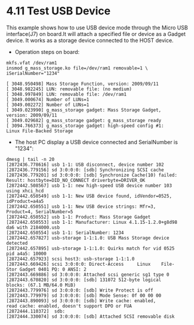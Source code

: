 # 4.11 Test USB Device

This example shows how to use USB device mode through the Micro USB interface(J7) on board.It will attach a specified file or device as a Gadget device. It works as a storage device connected to the HOST device.

- Operation steps on board:

```
mkfs.vfat /dev/ram1
insmod g_mass_storage.ko file=/dev/ram1 removable=1 \
iSerialNumber="1234"

[ 3048.950498] Mass Storage Function, version: 2009/09/11
[ 3048.982245] LUN: removable file: (no medium)
[ 3048.997849] LUN: removable file: /dev/ram1
[ 3049.000674] Number of LUNs=1
[ 3049.002272] Number of LUNs=1
[ 3049.023990] g_mass_storage gadget: Mass Storage Gadget, 
version: 2009/09/11
[ 3049.029682] g_mass_storage gadget: g_mass_storage ready
[ 3094.766373] g_mass_storage gadget: high-speed config #1: 
Linux File-Backed Storage

```
- The host PC display a USB device connected and SerialNumber is "1234":

```
dmesg | tail -n 20
[2872436.778616] usb 1-1: USB disconnect, device number 102
[2872436.779156] sd 3:0:0:0: [sdb] Synchronizing SCSI cache
[2872436.779201] sd 3:0:0:0: [sdb] Synchronize Cache(10) failed:
Result: hostbyte=DID_NO_CONNECT driverbyte=DRIVER_OK
[2872442.508567] usb 1-1: new high-speed USB device number 103 
using xhci_hcd
[2872442.650549] usb 1-1: New USB device found, idVendor=0525, 
idProduct=a4a5
[2872442.650551] usb 1-1: New USB device strings: Mfr=3, 
Product=4, SerialNumber=5
[2872442.650552] usb 1-1: Product: Mass Storage Gadget
[2872442.650553] usb 1-1: Manufacturer: Linux 4.1.15-1.2.0+g8d98
da6 with 2184000.usb
[2872442.650554] usb 1-1: SerialNumber: 1234
[2872442.657827] usb-storage 1-1:1.0: USB Mass Storage device 
detected
[2872442.657895] usb-storage 1-1:1.0: Quirks match for vid 0525 
pid a4a5: 10000
[2872442.657923] scsi host3: usb-storage 1-1:1.0
[2872443.669426] scsi 3:0:0:0: Direct-Access     Linux    File-
Stor Gadget 0401 PQ: 0 ANSI: 2
[2872443.669886] sd 3:0:0:0: Attached scsi generic sg1 type 0
[2872443.670820] sd 3:0:0:0: [sdb] 131072 512-byte logical 
blocks: (67.1 MB/64.0 MiB)
[2872443.779976] sd 3:0:0:0: [sdb] Write Protect is off
[2872443.779979] sd 3:0:0:0: [sdb] Mode Sense: 0f 00 00 00
[2872443.890093] sd 3:0:0:0: [sdb] Write cache: enabled, 
read cache: enabled, doesn't support DPO or FUA
[2872444.110372]  sdb:
[2872444.330074] sd 3:0:0:0: [sdb] Attached SCSI removable disk

```
